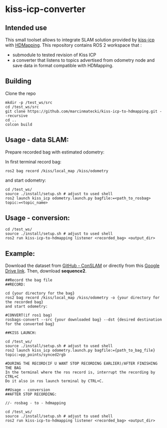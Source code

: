 # kiss-icp-converter


## Intended use 

This small toolset allows to integrate SLAM solution provided by [kiss-icp](https://github.com/PRBonn/kiss-icp) with [HDMapping](https://github.com/MapsHD/HDMapping).
This repository contains ROS 2 workspace that :
  - submodule to tested revision of Kiss ICP
  - a converter that listens to topics advertised from odometry node and save data in format compatible with HDMapping.


## Building

Clone the repo
```shell
mkdir -p /test_ws/src
cd /test_ws/src
git clone https://github.com/marcinmatecki/kiss-icp-to-hdmapping.git --recursive
cd ..
colcon build
```

## Usage - data SLAM:

Prepare recorded bag with estimated odometry:

In first terminal record bag:
```shell
ros2 bag record /kiss/local_map /kiss/odometry
```

and start odometry:
```shell 
cd /test_ws/
source ./install/setup.sh # adjust to used shell
ros2 launch kiss_icp odometry.launch.py bagfile:=<path_to_rosbag> topic:=<topic_name>
```

## Usage - conversion:

```shell
cd /test_ws/
source ./install/setup.sh # adjust to used shell
ros2 run kiss-icp-to-hdmapping listener <recorded_bag> <output_dir>
```

## Example:

Download the dataset from [GitHub - ConSLAM](https://github.com/mac137/ConSLAM) or 
directly from this [Google Drive link](https://drive.google.com/drive/folders/1TNDcmwLG_P1kWPz3aawCm9ts85kUTvnU). 
Then, download **sequence2**.

```shell
##Record the bag file
##RECORD:

cd {your directory for the bag}
ros2 bag record /kiss/local_map /kiss/odometry -o {your directory for the recorded bag}
and start odometry:

#CONVERT(if ros1 bag)
rosbags-convert --src {your downloaded bag} --dst {desired destination for the converted bag}

##KISS LAUNCH:

cd /test_ws/
source ./install/setup.sh # adjust to used shell
ros2 launch kiss_icp odometry.launch.py bagfile:={path_to_bag_file} topic:=pp_points/synced2rgb

#DURING THE RECORD(IF U WANT STOP RECORDING EARLIER)/AFTER FINISHING THE BAG
In the terminal where the ros record is, interrupt the recording by CTRL+C
Do it also in ros launch terminal by CTRL+C.

##Usage - conversion
##AFTER STOP RECORDING:

//- rosbag - to - hdmapping

cd /test_ws/
source ./install/setup.sh # adjust to used shell
ros2 run kiss-icp-to-hdmapping listener <recorded_bag> <output_dir>
```